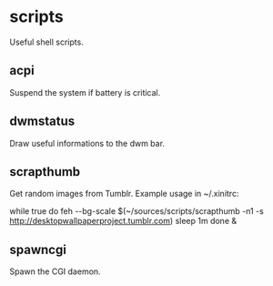 scripts
=======
Useful shell scripts.

acpi
----
Suspend the system if battery is critical.

dwmstatus
---------
Draw useful informations to the dwm bar.

scrapthumb
----------
Get random images from Tumblr.
Example usage in ~/.xinitrc:

while true
do
	feh --bg-scale $(~/sources/scripts/scrapthumb -n1 -s http://desktopwallpaperproject.tumblr.com)
	sleep 1m
done &

spawncgi
--------
Spawn the CGI daemon.
